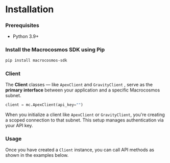 # Installation

### Prerequisites&#x20;

* Python 3.9+

### Install the Macrocosmos SDK using Pip

```bash
pip install macrocosmos-sdk
```



### Client

The **Client** classes — like `ApexClient` and `GravityClient` , serve as the **primary interface** between your application and a specific Macrocosmos subnet.

```python
client = mc.ApexClient(api_key="")
```

When you initialize a client like `ApexClient` or `GravityClient`, you're creating a scoped connection to that subnet. This setup manages authentication via your API key.



### Usage

Once you have created a `Client` instance, you can call API methods as shown in the examples below.
